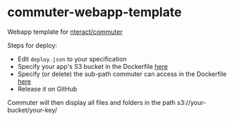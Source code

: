 # commuter-webapp-template
Webapp template for [nteract/commuter](https://github.com/nteract/commuter)

Steps for deploy:
- Edit `deploy.json` to your specification
- Specify your app's S3 bucket in the Dockerfile [here](https://github.com/moj-analytical-services/commuter-webapp-template/blob/master/Dockerfile#L3)
- Specify (or delete) the sub-path commuter can access in the Dockerfile [here](https://github.com/moj-analytical-services/commuter-webapp-template/blob/master/Dockerfile#L5)
- Release it on GitHub

Commuter will then display all files and folders in the path s3://your-bucket/your-key/
